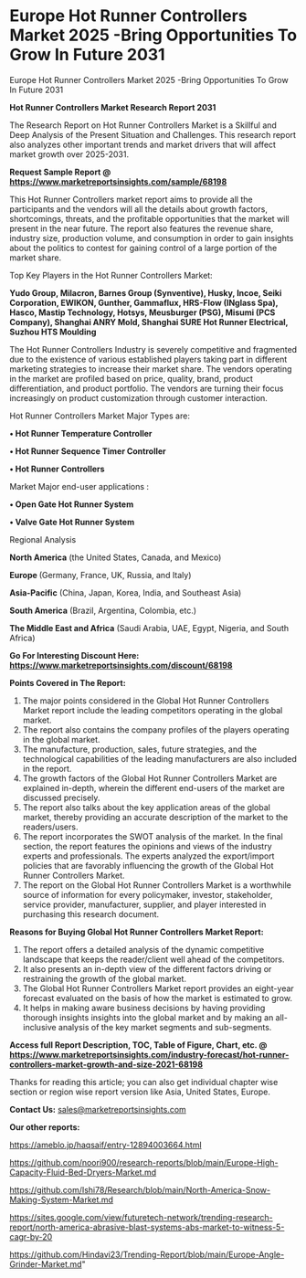 # Europe Hot Runner Controllers Market 2025 -Bring Opportunities To Grow In Future 2031
Europe Hot Runner Controllers Market 2025 -Bring Opportunities To Grow In Future 2031

<strong>Hot Runner Controllers Market Research Report 2031</strong>

The Research Report on Hot Runner Controllers Market is a Skillful and Deep Analysis of the Present Situation and Challenges. This research report also analyzes other important trends and market drivers that will affect market growth over 2025-2031.

<strong>Request Sample Report @ <a href=https://www.marketreportsinsights.com/sample/68198>https://www.marketreportsinsights.com/sample/68198</a></strong>

This Hot Runner Controllers market report aims to provide all the participants and the vendors will all the details about growth factors, shortcomings, threats, and the profitable opportunities that the market will present in the near future. The report also features the revenue share, industry size, production volume, and consumption in order to gain insights about the politics to contest for gaining control of a large portion of the market share.

Top Key Players in the Hot Runner Controllers Market:

<strong>Yudo Group, Milacron, Barnes Group (Synventive), Husky, Incoe, Seiki Corporation, EWIKON, Gunther, Gammaflux, HRS-Flow (INglass Spa), Hasco, Mastip Technology, Hotsys, Meusburger (PSG), Misumi (PCS Company), Shanghai ANRY Mold, Shanghai SURE Hot Runner Electrical, Suzhou HTS Moulding</strong>

The Hot Runner Controllers Industry is severely competitive and fragmented due to the existence of various established players taking part in different marketing strategies to increase their market share. The vendors operating in the market are profiled based on price, quality, brand, product differentiation, and product portfolio. The vendors are turning their focus increasingly on product customization through customer interaction.

Hot Runner Controllers Market Major Types are:

<strong>• Hot Runner Temperature Controller

• Hot Runner Sequence Timer Controller

• Hot Runner Controllers</strong>

Market Major end-user applications :

<strong>• Open Gate Hot Runner System

• Valve Gate Hot Runner System</strong>

Regional Analysis

</u><strong><b>North America</b></strong> (the United States, Canada, and Mexico)

<strong><b>Europe </b></strong>(Germany, France, UK, Russia, and Italy)

<strong><b>Asia-Pacific</b></strong> (China, Japan, Korea, India, and Southeast Asia)

<strong><b>South America</b></strong> (Brazil, Argentina, Colombia, etc.)

<strong><b>The Middle East and Africa</b></strong> (Saudi Arabia, UAE, Egypt, Nigeria, and South Africa)

<strong>Go For Interesting Discount Here: <a href=https://www.marketreportsinsights.com/discount/68198>https://www.marketreportsinsights.com/discount/68198</a></strong>

<strong>Points Covered in The Report:</strong>
<ol>
  <li>The major points considered in the Global Hot Runner Controllers Market report include the leading competitors operating in the global market.</li>
  <li>The report also contains the company profiles of the players operating in the global market.</li>
  <li>The manufacture, production, sales, future strategies, and the technological capabilities of the leading manufacturers are also included in the report.</li>
  <li>The growth factors of the Global Hot Runner Controllers Market are explained in-depth, wherein the different end-users of the market are discussed precisely.</li>
  <li>The report also talks about the key application areas of the global market, thereby providing an accurate description of the market to the readers/users.</li>
  <li>The report incorporates the SWOT analysis of the market. In the final section, the report features the opinions and views of the industry experts and professionals. The experts analyzed the export/import policies that are favorably influencing the growth of the Global Hot Runner Controllers Market.</li>
  <li>The report on the Global Hot Runner Controllers Market is a worthwhile source of information for every policymaker, investor, stakeholder, service provider, manufacturer, supplier, and player interested in purchasing this research document.</li>
</ol>
<strong>Reasons for Buying Global Hot Runner Controllers Market Report:</strong>

<ol>
  <li>The report offers a detailed analysis of the dynamic competitive landscape that keeps the reader/client well ahead of the competitors.</li>
  <li>It also presents an in-depth view of the different factors driving or restraining the growth of the global market.</li>
  <li>The Global Hot Runner Controllers Market report provides an eight-year forecast evaluated on the basis of how the market is estimated to grow.</li>
  <li>It helps in making aware business decisions by having providing thorough insights insights into the global market and by making an all-inclusive analysis of the key market segments and sub-segments.</li>
</ol>
<strong>Access full Report Description, TOC, Table of Figure, Chart, etc. @ <a href=https://www.marketreportsinsights.com/industry-forecast/hot-runner-controllers-market-growth-and-size-2021-68198>https://www.marketreportsinsights.com/industry-forecast/hot-runner-controllers-market-growth-and-size-2021-68198</a></strong>


Thanks for reading this article; you can also get individual chapter wise section or region wise report version like Asia, United States, Europe.

<strong>Contact Us:</strong>
sales@marketreportsinsights.com

<strong>Our other reports:</strong>

<a href=https://ameblo.jp/haqsaif/entry-12894003664.html>https://ameblo.jp/haqsaif/entry-12894003664.html</a>

<a href=https://github.com/noori900/research-reports/blob/main/Europe-High-Capacity-Fluid-Bed-Dryers-Market.md>https://github.com/noori900/research-reports/blob/main/Europe-High-Capacity-Fluid-Bed-Dryers-Market.md</a>

<a href=https://github.com/Ishi78/Research/blob/main/North-America-Snow-Making-System-Market.md>https://github.com/Ishi78/Research/blob/main/North-America-Snow-Making-System-Market.md</a>

<a href=https://sites.google.com/view/futuretech-network/trending-research-report/north-america-abrasive-blast-systems-abs-market-to-witness-5-cagr-by-20>https://sites.google.com/view/futuretech-network/trending-research-report/north-america-abrasive-blast-systems-abs-market-to-witness-5-cagr-by-20</a>

<a href=https://github.com/Hindavi23/Trending-Report/blob/main/Europe-Angle-Grinder-Market.md>https://github.com/Hindavi23/Trending-Report/blob/main/Europe-Angle-Grinder-Market.md</a>"
